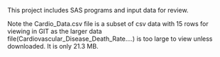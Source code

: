 This project includes SAS programs and input data for review.

Note the Cardio_Data.csv file is a subset of csv data with 15 rows for viewing in GIT as the larger data file(Cardiovascular_Disease_Death_Rate....) is too large to view unless downloaded.  It is only 21.3 MB.
